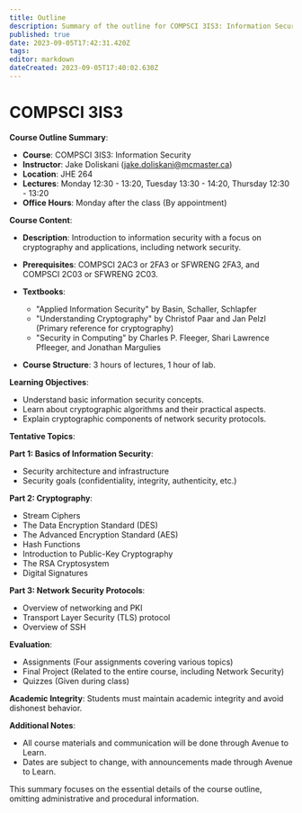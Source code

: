 ```yaml
---
title: Outline
description: Summary of the outline for COMPSCI 3IS3: Information Security at McMaster University
published: true
date: 2023-09-05T17:42:31.420Z
tags: 
editor: markdown
dateCreated: 2023-09-05T17:40:02.630Z
---
```


# COMPSCI 3IS3

**Course Outline Summary**:

- **Course**: COMPSCI 3IS3: Information Security
- **Instructor**: Jake Doliskani (jake.doliskani@mcmaster.ca)
- **Location**: JHE 264
- **Lectures**: Monday 12:30 - 13:20, Tuesday 13:30 - 14:20, Thursday 12:30 - 13:20
- **Office Hours**: Monday after the class (By appointment)

**Course Content**:

- **Description**: Introduction to information security with a focus on cryptography and applications, including network security.

- **Prerequisites**: COMPSCI 2AC3 or 2FA3 or SFWRENG 2FA3, and COMPSCI 2C03 or SFWRENG 2C03.

- **Textbooks**: 
  - "Applied Information Security" by Basin, Schaller, Schlapfer
  - "Understanding Cryptography" by Christof Paar and Jan Pelzl (Primary reference for cryptography)
  - "Security in Computing" by Charles P. Fleeger, Shari Lawrence Pfleeger, and Jonathan Margulies

- **Course Structure**: 3 hours of lectures, 1 hour of lab.

**Learning Objectives**:

- Understand basic information security concepts.
- Learn about cryptographic algorithms and their practical aspects.
- Explain cryptographic components of network security protocols.

**Tentative Topics**:

**Part 1: Basics of Information Security**:
- Security architecture and infrastructure
- Security goals (confidentiality, integrity, authenticity, etc.)

**Part 2: Cryptography**:
- Stream Ciphers
- The Data Encryption Standard (DES)
- The Advanced Encryption Standard (AES)
- Hash Functions
- Introduction to Public-Key Cryptography
- The RSA Cryptosystem
- Digital Signatures

**Part 3: Network Security Protocols**:
- Overview of networking and PKI
- Transport Layer Security (TLS) protocol
- Overview of SSH

**Evaluation**:

- Assignments (Four assignments covering various topics)
- Final Project (Related to the entire course, including Network Security)
- Quizzes (Given during class)

**Academic Integrity**: Students must maintain academic integrity and avoid dishonest behavior.

**Additional Notes**:

- All course materials and communication will be done through Avenue to Learn.
- Dates are subject to change, with announcements made through Avenue to Learn.

This summary focuses on the essential details of the course outline, omitting administrative and procedural information.